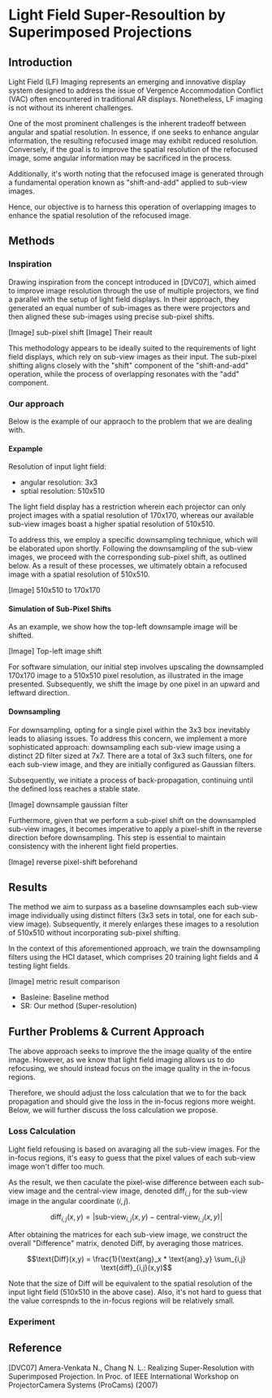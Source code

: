 # Light Field Super-Resoultion by Superimposed Projections

## Introduction

Light Field (LF) Imaging represents an emerging and innovative display system designed to address the issue of Vergence Accommodation Conflict (VAC) often encountered in traditional AR displays. Nonetheless, LF imaging is not without its inherent challenges.

One of the most prominent challenges is the inherent tradeoff between angular and spatial resolution. In essence, if one seeks to enhance angular information, the resulting refocused image may exhibit reduced resolution. Conversely, if the goal is to improve the spatial resolution of the refocused image, some angular information may be sacrificed in the process.

Additionally, it's worth noting that the refocused image is generated through a fundamental operation known as "shift-and-add" applied to sub-view images.

Hence, our objective is to harness this operation of overlapping images to enhance the spatial resolution of the refocused image.

## Methods
### Inspiration
Drawing inspiration from the concept introduced in [DVC07], which aimed to improve image resolution through the use of multiple projectors, we find a parallel with the setup of light field displays. In their approach, they generated an equal number of sub-images as there were projectors and then aligned these sub-images using precise sub-pixel shifts.

[Image] sub-pixel shift
[Image] Their reault

This methodology appears to be ideally suited to the requirements of light field displays, which rely on sub-view images as their input. The sub-pixel shifting aligns closely with the "shift" component of the "shift-and-add" operation, while the process of overlapping resonates with the "add" component.


### Our approach
Below is the example of our appraoch to the problem that we are dealing with.

#### Expample
Resolution of input light field:
- angular resolution: 3x3
- sptial resolution: 510x510

The light field display has a restriction wherein each projector can only project images with a spatial resolution of 170x170, whereas our available sub-view images boast a higher spatial resolution of 510x510.

To address this, we employ a specific downsampling technique, which will be elaborated upon shortly. Following the downsampling of the sub-view images, we proceed with the corresponding sub-pixel shift, as outlined below. As a result of these processes, we ultimately obtain a refocused image with a spatial resolution of 510x510.

[Image] 510x510 to 170x170

#### Simulation of Sub-Pixel Shifts
As an example, we show how the top-left downsample image will be shifted. 

[Image] Top-left image shift

For software simulation, our initial step involves upscaling the downsampled 170x170 image to a 510x510 pixel resolution, as illustrated in the image presented. Subsequently, we shift the image by one pixel in an upward and leftward direction.


#### Downsampling
For downsampling, opting for a single pixel within the 3x3 box inevitably leads to aliasing issues. To address this concern, we implement a more sophisticated approach: downsampling each sub-view image using a distinct 2D filter sized at 7x7. There are a total of 3x3 such filters, one for each sub-view image, and they are initially configured as Gaussian filters.

Subsequently, we initiate a process of back-propagation, continuing until the defined loss reaches a stable state.

[Image] downsample gaussian filter

Furthermore, given that we perform a sub-pixel shift on the downsampled sub-view images, it becomes imperative to apply a pixel-shift in the reverse direction before downsampling. This step is essential to maintain consistency with the inherent light field properties.

[Image] reverse pixel-shift beforehand


## Results

The method we aim to surpass as a baseline downsamples each sub-view image individually using distinct filters (3x3 sets in total, one for each sub-view image). Subsequently, it merely enlarges these images to a resolution of 510x510 without incorporating sub-pixel shifting.

In the context of this aforementioned approach, we train the downsampling filters using the HCI dataset, which comprises 20 training light fields and 4 testing light fields.

[Image] metric result comparison

- Basleine: Baseline method
- SR: Our method (Super-resolution)




## Further Problems & Current Approach

The above approach seeks to improve the the image quality of the entire image. However, as we know that light field imaging allows us to do refocusing, we should instead focus on the image quality in the in-focus regions.

Therefore, we should adjust the loss calculation that we to for the back propagation and should give the loss in the in-focus regions more weight. Below, we will further discuss the loss calculation we propose.

### Loss Calculation
Light field refousing is based on avaraging all the sub-view images. For the in-focus regions, it's easy to guess that the pixel values of each sub-view image won't differ too much. 

As the result, we then caculate the pixel-wise difference between each sub-view image and the central-view image, denoted $\text{diff}_{i,j}$ for the sub-view image in the angular coordinate $(i,j)$.

```math
\text{diff}_{i,j}(x,y) = |\text{sub-view}_{i,j}(x,y)-\text{central-view}_{i,j}(x,y)|
```

After obtaining the matrices for each sub-view image, we construct the overall "Difference" matrix, denoted $\text{Diff}$, by averaging those matrices.

```math
\text{Diff}(x,y) = \frac{1}{\text{ang}_x * \text{ang}_y} \sum_{i,j} \text{diff}_{i,j}(x,y)
```

Note that the size of $\text{Diff}$ will be equivalent to the spatial resolution of the input light field (510x510 in the above case). Also, it's not hard to guess that the value correspnds to the in-focus regions will be relatively small.


### Experiment

## Reference

[DVC07] Amera-Venkata N., Chang N. L.: Realizing Super-Resolution with Superimposed Projection. In Proc. of IEEE International Workshop on ProjectorCamera Systems (ProCams) (2007)
